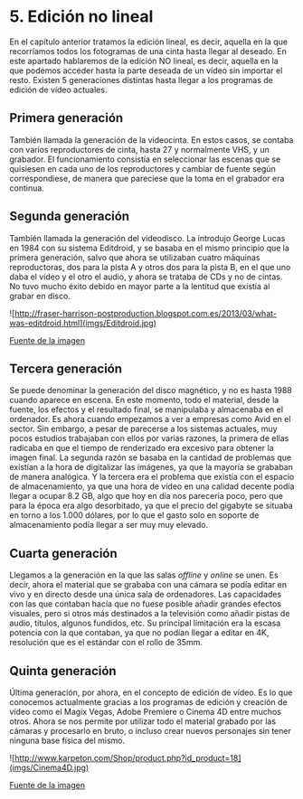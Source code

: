 # 5. Edición no lineal

En el capítulo anterior tratamos la edición lineal, es decir, aquella en la que recorríamos todos los fotogramas de una cinta hasta llegar al deseado. En este apartado hablaremos de la edición NO lineal, es decir, aquella en la que podemos acceder hasta la parte deseada de un vídeo sin importar el resto. Existen 5 generaciones distintas hasta llegar a los programas de edición de vídeo actuales.

## Primera generación

También llamada la generación de la videocinta. En estos casos, se contaba con varios reproductores de cinta, hasta 27 y normalmente VHS, y un grabador. El funcionamiento consistía en seleccionar las escenas que se quisiesen en cada uno de los reproductores y cambiar de fuente según correspondiese, de manera que pareciese que la toma en el grabador era continua.

## Segunda generación

También llamada la generación del videodisco. La introdujo George Lucas en 1984 con su sistema Editdroid, y se basaba en el mismo principio que la primera generación, salvo que ahora se utilizaban cuatro máquinas reproductoras, dos para la pista A y otros dos para la pista B, en el que uno daba el vídeo y el otro el audio, y ahora se trataba de CDs y no de cintas. No tuvo mucho éxito debido en mayor parte a la lentitud que existía al grabar en disco.

![http://fraser-harrison-postproduction.blogspot.com.es/2013/03/what-was-editdroid.html](imgs/Editdroid.jpg)

[Fuente de la imagen](http://fraser-harrison-postproduction.blogspot.com.es/2013/03/what-was-editdroid.html)

## Tercera generación

Se puede denominar la generación del disco magnético, y no es hasta 1988 cuando aparece en escena. En este momento, todo el material, desde la fuente, los efectos y el resultado final, se manipulaba y almacenaba en el ordenador. Es ahora cuando empezamos a ver a empresas como Avid en el sector. Sin embargo, a pesar de parecerse a los sistemas actuales, muy pocos estudios trabajaban con ellos por varias razones, la primera de ellas radicaba en que el tiempo de renderizado era excesivo para obtener la imagen final. La segunda razón se basaba en la cantidad de problemas que existían a la hora de digitalizar las imágenes, ya que la mayoría se grababan de manera analógica. Y la tercera era el problema que existía con el espacio de almacenamiento, ya que una hora de vídeo en una calidad decente podía llegar a ocupar 8.2 GB, algo que hoy en día nos parecería poco, pero que para la época era algo desorbitado, ya que el precio del gigabyte se situaba en torno a los 1.000 dólares, por lo que el gasto solo en soporte de almacenamiento podía llegar a ser muy muy elevado.

## Cuarta generación

Llegamos a la generación en la que las salas _offline_ y _online_ se unen. Es decir, ahora el material que se grababa con una cámara se podía editar en vivo y en directo desde una única sala de ordenadores. Las capacidades con las que contaban hacía que no fuese posible añadir grandes efectos visuales, pero si otros más destinados a la televisión como añadir pistas de audio, títulos, algunos fundidos, etc. Su principal limitación era la escasa potencia con la que contaban, ya que no podían llegar a editar en 4K, resolución que es el estándar con el rollo de 35mm.

## Quinta generación

Última generación, por ahora, en el concepto de edición de vídeo. Es lo que conocemos actualmente gracias a los programas de edición y creación de vídeo como el Magix Vegas, Adobe Premiere o Cinema 4D entre muchos otros. Ahora se nos permite por utilizar todo el material grabado por las cámaras y procesarlo en bruto, o incluso crear nuevos personajes sin tener ninguna base física del mismo.

![http://www.karpeton.com/Shop/product.php?id_product=18](imgs/Cinema4D.jpg)

[Fuente de la imagen](http://www.karpeton.com/Shop/product.php?id_product=18)